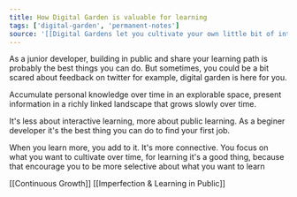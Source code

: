 ```yaml
---
title: How Digital Garden is valuable for learning
tags: ['digital-garden', 'permanent-notes']
source: '[[Digital Gardens let you cultivate your own little bit of internet]]'
---
```


As a junior developer, building in public and share your learning path is probably the best things you can do. But sometimes, you could be a bit scared about feedback on twitter for example, digital garden is here for you.

Accumulate personal knowledge over time in an explorable space, present information in a richly linked landscape that grows slowly over time.

It's less about interactive learning, more about public learning. 
As a beginer developer it's the best thing you can do to find your first job.

When you learn more, you add to it. It's more connective.
You focus on what you want to cultivate over time, for learning it's a good thing, because that encourage you to be more selective about what you want to learn

[[Continuous Growth]]
[[Imperfection & Learning in Public]]